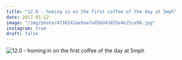 ```yaml
---
title: "12.0 - homing in on the first coffee of the day at 5mph"
date: 2017-01-12
image: "/img/photo/4730141ae9aafad58d43855e4e25ce98.jpg"
instagram: true
draft: false
---
```


![12.0 - homing in on the first coffee of the day at 5mph](/img/photo/4730141ae9aafad58d43855e4e25ce98.jpg)
